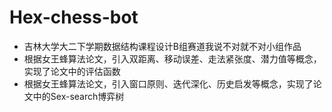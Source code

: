 # Hex-chess-bot
- 吉林大学大二下学期数据结构课程设计B组赛道我说不对就不对小组作品
- 根据女王蜂算法论文，引入双距离、移动误差、走法紧张度、潜力值等概念，实现了论文中的评估函数
- 根据女王蜂算法论文，引入窗口原则、迭代深化、历史启发等概念，实现了论文中的Sex-search博弈树
